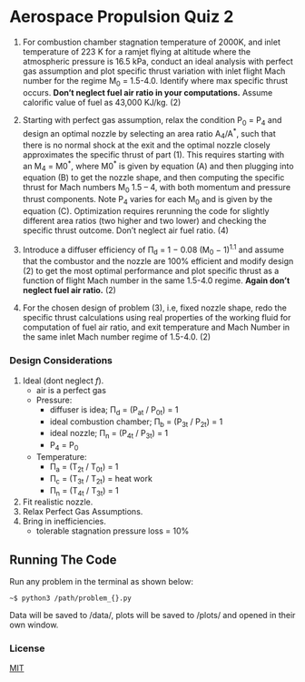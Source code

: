 # Aerospace Propulsion Quiz 2

1) For combustion chamber stagnation temperature of 2000K, and inlet temperature of 223 K for a ramjet flying at altitude where the atmospheric pressure is 16.5 kPa, conduct an ideal analysis with perfect gas assumption and plot specific thrust variation with inlet flight Mach number for the regime M<sub>0</sub> = 1.5\-4.0.  Identify where max specific thrust occurs.  __**Don’t neglect fuel air ratio in your computations.**__  Assume calorific value of fuel as 43,000 KJ/kg.    \(2\)

2) Starting with perfect gas assumption, relax the condition P<sub>0</sub> = P<sub>4</sub> and design an optimal nozzle by selecting an area ratio A<sub>4</sub>/A<sup>\*</sup>, such that there is no normal shock at the exit and the optimal nozzle closely approximates the specific thrust of part (1). This requires starting with an M<sub>4</sub> = M0<sup>\*</sup>, where M0<sup>\*</sup> is given by equation (A) and then plugging into equation (B) to get the nozzle shape, and then computing the specific thrust for Mach numbers M<sub>0</sub> 1.5 – 4, with both momentum and pressure thrust components. Note P<sub>4</sub> varies for each M<sub>0</sub> and is given by the equation (C). Optimization requires rerunning the code for slightly different area ratios (two higher and two lower) and checking the specific thrust outcome. Don’t neglect air fuel ratio.    \(4\)

3) Introduce a diffuser efficiency of &Pi;<sub>d</sub> = 1 − 0.08  (M<sub>0</sub> − 1)<sup>1.1</sup> and assume that the combustor and the nozzle are 100\% efficient and modify design \(2\) to get the most optimal performance and plot specific thrust as a function of flight Mach number in the same 1.5\-4.0 regime.  __**Again don’t neglect fuel air ratio.**__    \(2\)

4) For the chosen design of problem \(3\), i.e, fixed nozzle shape, redo the specific thrust calculations using real properties of the working fluid for computation of fuel air ratio, and exit temperature and Mach Number in the same inlet Mach number regime of 1.5\-4.0.    \(2\)



### Design Considerations

1. Ideal (dont neglect *f*).
    * air is a perfect gas
    * Pressure:
      * diffuser is idea; &Pi;<sub>d</sub> = (P<sub>at</sub> / P<sub>0t</sub>) = 1
      * ideal combustion chamber; &Pi;<sub>b</sub> = (P<sub>3t</sub> / P<sub>2t</sub>) = 1
      * ideal nozzle; &Pi;<sub>n</sub> = (P<sub>4t</sub> / P<sub>3t</sub>) = 1
      * P<sub>4</sub> = P<sub>0</sub>
    * Temperature:
      * &Pi;<sub>a</sub> = (T<sub>2t</sub> / T<sub>0t</sub>) = 1
      * &Pi;<sub>c</sub> = (T<sub>3t</sub> / T<sub>2t</sub>) = heat work
      * &Pi;<sub>n</sub> = (T<sub>4t</sub> / T<sub>3t</sub>) = 1
2. Fit realistic nozzle.
3. Relax Perfect Gas Assumptions.
4. Bring in inefficiencies.
    * tolerable stagnation pressure loss = 10\%


## Running The Code

Run any problem in the terminal as shown below:

`~$ python3 /path/problem_{}.py`

Data will be saved to /data/, plots will be saved to /plots/ and opened in their own window.


### License

[MIT](https://choosealicense.com/licenses/mit/)
